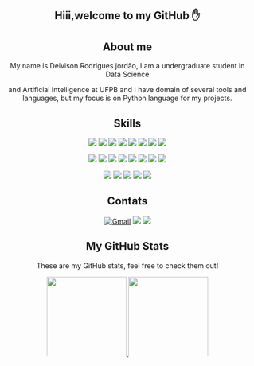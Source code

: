 <div align="center">
  <h2>Hiii,welcome to my GitHub ✋</h2>
</div>

<div align="center">
  <h2>About me</h2>
  <p> My name is Deivison Rodrigues jordão, I am a undergraduate student in Data Science <p>
  <p> and Artificial Intelligence at UFPB and I have domain of several tools and languages, but my focus is on Python language for my projects. </p>
</div>

<div align="center">
  <h2>Skills</h2>
  
  [![](https://img.shields.io/badge/Python-3776AB?style=for-the-badge&logo=python&logoColor=white)]()
  [![](https://img.shields.io/badge/C-00599C?style=for-the-badge&logo=c&logoColor=white)]()
  [![](https://img.shields.io/badge/C%2B%2B-00599C?style=for-the-badge&logo=c%2B%2B&logoColor=white)]()
  [![](https://img.shields.io/badge/Java-ED8B00?style=for-the-badge&logo=java&logoColor=white)]()
  [![](https://img.shields.io/badge/R-276DC3?style=for-the-badge&logo=r&logoColor=white)]()
  [![](https://img.shields.io/badge/Markdown-000000?style=for-the-badge&logo=markdown&logoColor=white)]()
  [![](https://img.shields.io/badge/PowerBI-F2C811?style=for-the-badge&logo=Power%20BI&logoColor=white)]()
  [![](https://img.shields.io/badge/Microsoft_Excel-217346?style=for-the-badge&logo=microsoft-excel&logoColor=white)]()


  [![](https://img.shields.io/badge/GIT-E44C30?style=for-the-badge&logo=git&logoColor=white)]()
  [![](https://img.shields.io/badge/SQLite-07405E?style=for-the-badge&logo=sqlite&logoColor=white)]()
  [![](https://img.shields.io/badge/TensorFlow-FF6F00?style=for-the-badge&logo=tensorflow&logoColor=white)]()
  [![](https://img.shields.io/badge/SciPy-654FF0?style=for-the-badge&logo=SciPy&logoColor=white)]()
  [![](https://img.shields.io/badge/Plotly-239120?style=for-the-badge&logo=plotly&logoColor=white)]()
  [![](https://img.shields.io/badge/Pandas-2C2D72?style=for-the-badge&logo=pandas&logoColor=white)]()
  [![](https://img.shields.io/badge/Numpy-777BB4?style=for-the-badge&logo=numpy&logoColor=white)]()
  [![](https://img.shields.io/badge/OpenCV-27338e?style=for-the-badge&logo=OpenCV&logoColor=white)]()


  [![](https://img.shields.io/badge/Jupyter-F37626.svg?&style=for-the-badge&logo=Jupyter&logoColor=white)]()
  [![](https://img.shields.io/badge/Colab-F9AB00?style=for-the-badge&logo=googlecolab&color=525252)]()
  [![](https://img.shields.io/badge/Windows-0078D6?style=for-the-badge&logo=windows&logoColor=white)]()
  [![](https://img.shields.io/badge/Linux-FCC624?style=for-the-badge&logo=linux&logoColor=black)]()
  [![](https://img.shields.io/badge/Overleaf-47A141?style=for-the-badge&logo=Overleaf&logoColor=white)]()
</div>

<div align="center">
  <h2>Contats</h2>

  [![Gmail](https://img.shields.io/badge/Gmail-D14836?style=for-the-badge&logo=gmail&logoColor=white)](mailto:deivisonrodrigues.jordao@gmail.com)
  [![](https://img.shields.io/badge/Instagram-E4405F?style=for-the-badge&logo=instagram&logoColor=white)](https://www.instagram.com/deivison.rodrigues4/)
  [![](https://img.shields.io/badge/LinkedIn-0077B5?style=for-the-badge&logo=linkedin&logoColor=white)](https://www.linkedin.com/in/deivison-rodrigues-726245218/)
</div>

<div align="center">
  <h2>My GitHub Stats</h2>
  <p>These are my GitHub stats, feel free to check them out!</p>
  <a href="https://github.com/DeivisonJordao">
    <img height="160em" src="https://github-readme-stats.vercel.app/api?username=DeivisonJordao&show_icons=true&theme=dark&hide_border=true&bg_color=00000000" />
    <img height="160em" src="https://github-readme-stats.vercel.app/api/top-langs/?username=DeivisonJordao&hide=jupyter%20notebook&hide_border=true&theme=dark&bg_color=00000000&layout=compact&langs_count=6" />
  </a>
</div>
